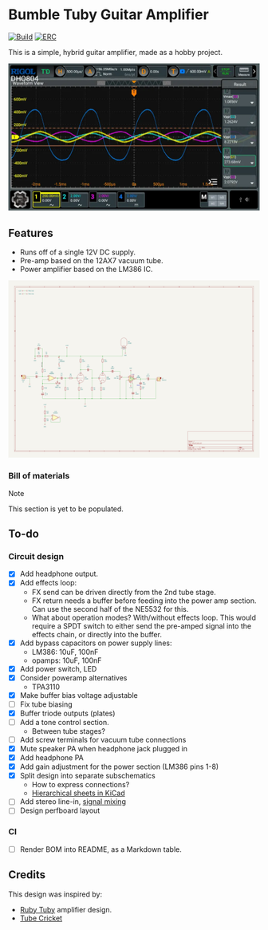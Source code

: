 # Bumble Tuby Guitar Amplifier

[![Build](https://github.com/majabojarska/bumble-tuby/actions/workflows/kicad_build.yaml/badge.svg)](https://github.com/majabojarska/majabojarska.dev/actions/workflows/kicad_build.yaml)
[![ERC](https://github.com/majabojarska/bumble-tuby/actions/workflows/kicad_check.yaml/badge.svg)](https://github.com/majabojarska/majabojarska.dev/actions/workflows/kicad_check.yaml)

This is a simple, hybrid guitar amplifier, made as a hobby project.

![DSO capture of amplification stage outputs](static/dso_sine_amplification.webp)

## Features

- Runs off of a single 12V DC supply.
- Pre-amp based on the 12AX7 vacuum tube.
- Power amplifier based on the LM386 IC.

[![Schematic](https://github.com/majabojarska/ruby-tuby/blob/main/static/amp.svg?raw=true)](https://github.com/majabojarska/ruby-tuby/blob/main/static/amp.pdf)

### Bill of materials

> [!NOTE]  
> This section is yet to be populated.

## To-do

### Circuit design

- [x] Add headphone output.
- [x] Add effects loop:
  - FX send can be driven directly from the 2nd tube stage.
  - FX return needs a buffer before feeding into the power amp section. Can use the second half of the NE5532 for this.
  - What about operation modes? With/without effects loop. This would require a SPDT switch to either send the pre-amped signal into the effects chain, or directly into the buffer.
- [x] Add bypass capacitors on power supply lines:
  - LM386: 10uF, 100nF
  - opamps: 10uF, 100nF
- [x] Add power switch, LED
- [x] Consider poweramp alternatives
  - TPA3110
- [x] Make buffer bias voltage adjustable
- [ ] Fix tube biasing
- [x] Buffer triode outputs (plates)
- [ ] Add a tone control section.
  - Between tube stages?
- [ ] Add screw terminals for vacuum tube connections
- [x] Mute speaker PA when headphone jack plugged in
- [x] Add headphone PA
- [x] Add gain adjustment for the power section (LM386 pins 1-8)
- [x] Split design into separate subschematics
  - How to express connections?
  - [Hierarchical sheets in KiCad](https://docs.kicad.org/9.0/en/eeschema/eeschema.html#drawing-hierarchical-sheets)
- [ ] Add stereo line-in, [signal mixing](https://electronics.stackexchange.com/questions/103435/naively-mixing-two-or-perhaps-more-audio-signals)
- [ ] Design perfboard layout

### CI

- [ ] Render BOM into README, as a Markdown table.

## Credits

This design was inspired by:

- [Ruby Tuby](https://tagboardeffects.blogspot.com/2014/10/ruby-tuby.html)
  amplifier design.
- [Tube Cricket](https://beavisaudio.com/projects/TubeCricket/)
